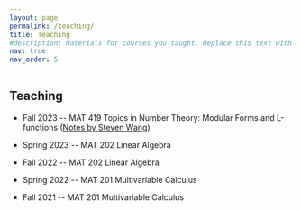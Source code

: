 ```yaml
---
layout: page
permalink: /teaching/
title: Teaching
#description: Materials for courses you taught. Replace this text with your description.
nav: true
nav_order: 5
---
```


## Teaching

* Fall 2023 -- MAT 419 Topics in Number Theory: Modular Forms and L-functions ([Notes by Steven Wang](https://drive.google.com/drive/folders/1zqtbO_AjzKNWX_3EXjIh08r6aczjik2R))

* Spring 2023 -- MAT 202 Linear Algebra

* Fall 2022 -- MAT 202 Linear Algebra

* Spring 2022 -- MAT 201 Multivariable Calculus

* Fall 2021 -- MAT 201 Multivariable Calculus


